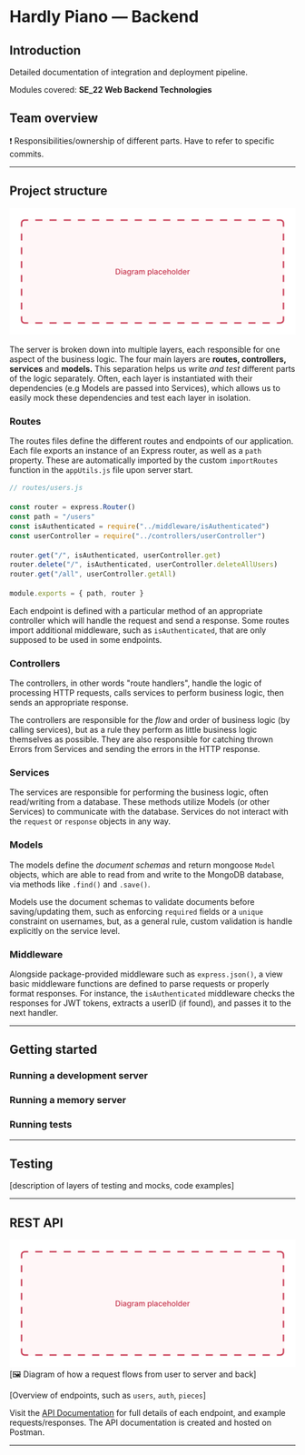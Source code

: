 # Hardly Piano — Backend

## Introduction

Detailed documentation of integration and deployment pipeline.

Modules covered: **SE_22 Web Backend Technologies**

## Team overview

❗ Responsibilities/ownership of different parts. Have to refer to specific commits.

---

## Project structure

![placeholder-name](./img/placeholder.jpg)

The server is broken down into multiple layers, each responsible for one aspect of the business logic. The four main layers are **routes, controllers, services** and **models.** This separation helps us write _and test_ different parts of the logic separately. Often, each layer is instantiated with their dependencies (e.g Models are passed into Services), which allows us to easily mock these dependencies and test each layer in isolation.

### Routes

The routes files define the different routes and endpoints of our application. Each file exports an instance of an Express router, as well as a `path` property. These are automatically imported by the custom `importRoutes` function in the `appUtils.js` file upon server start.

```js
// routes/users.js

const router = express.Router()
const path = "/users"
const isAuthenticated = require("../middleware/isAuthenticated")
const userController = require("../controllers/userController")

router.get("/", isAuthenticated, userController.get)
router.delete("/", isAuthenticated, userController.deleteAllUsers)
router.get("/all", userController.getAll)

module.exports = { path, router }
```

Each endpoint is defined with a particular method of an appropriate controller which will handle the request and send a response. Some routes import additional middleware, such as `isAuthenticated`, that are only supposed to be used in some endpoints.

### Controllers

The controllers, in other words "route handlers", handle the logic of processing HTTP requests, calls services to perform business logic, then sends an appropriate response.

The controllers are responsible for the _flow_ and order of business logic (by calling services), but as a rule they perform as little business logic themselves as possible. They are also responsible for catching thrown Errors from Services and sending the errors in the HTTP response.

### Services

The services are responsible for performing the business logic, often read/writing from a database. These methods utilize Models (or other Services) to communicate with the database. Services do not interact with the `request` or `response` objects in any way.

### Models

The models define the _document schemas_ and return mongoose `Model` objects, which are able to read from and write to the MongoDB database, via methods like `.find()` and `.save()`.

Models use the document schemas to validate documents before saving/updating them, such as enforcing `required` fields or a `unique` constraint on usernames, but, as a general rule, custom validation is handle explicitly on the service level.

### Middleware

Alongside package-provided middleware such as `express.json()`, a view basic middleware functions are defined to parse requests or properly format responses. For instance, the `isAuthenticated` middleware checks the responses for JWT tokens, extracts a userID (if found), and passes it to the next handler.

---

## Getting started

### Running a development server

### Running a memory server

### Running tests

---

## Testing

[description of layers of testing and mocks, code examples]

---

## REST API

![placeholder-name](./img/placeholder.jpg)
[🖼 Diagram of how a request flows from user to server and back]

[Overview of endpoints, such as `users`, `auth`, `pieces`]

Visit the [API Documentation](#postman) for full details of each endpoint, and example requests/responses. The API documentation is created and hosted on Postman.

---
